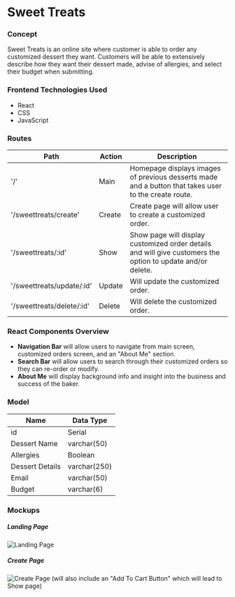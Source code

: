 # Sweet Treats
### Concept
Sweet Treats is an online site where customer is able to order any customized dessert they want. Customers will be able to extensively describe how they want their dessert made, advise of allergies, and select their budget when submitting.

### Frontend Technologies Used

* React
* CSS
* JavaScript

### Routes
|Path|Action| Description
|----|----|----|
|'/'| Main | Homepage displays images of previous desserts made and a button that takes user to the create route.
|'/sweettreats/create'| Create| Create page will allow user to create a customized order.
|'/sweettreats/:id' | Show | Show page will display customized order details and will give customers the option to update and/or delete.
|'/sweettreats/update/:id' | Update | Will update the customized order.
|'/sweettreats/delete/:id' | Delete | Will delete the customized order.

### React Components Overview

* **Navigation Bar** will allow users to navigate from main screen, customized orders screen, and an "About Me" section.
* **Search Bar** will allow users to search through their customized orders so they can re-order or modify.
* **About Me** will display background info and insight into the business and success of the baker.

### Model

|Name|Data Type|
|----|----|
|id| Serial |
| Dessert Name | varchar(50)
| Allergies | Boolean|
| Dessert Details | varchar(250) |
| Email | varchar(50)|
| Budget | varchar(6)|

### Mockups

##### Landing Page
![Landing Page](https://i.imgur.com/AO8SdFV.png)

##### Create Page
![Create Page](https://i.imgur.com/4iHktP7.png)
(will also include an "Add To Cart Button" which will lead to Show page)